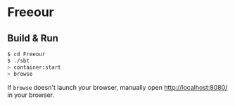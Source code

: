 # Freeour #

## Build & Run ##

```sh
$ cd Freeour
$ ./sbt
> container:start
> browse
```

If `browse` doesn't launch your browser, manually open [http://localhost:8080/](http://localhost:8080/) in your browser.
